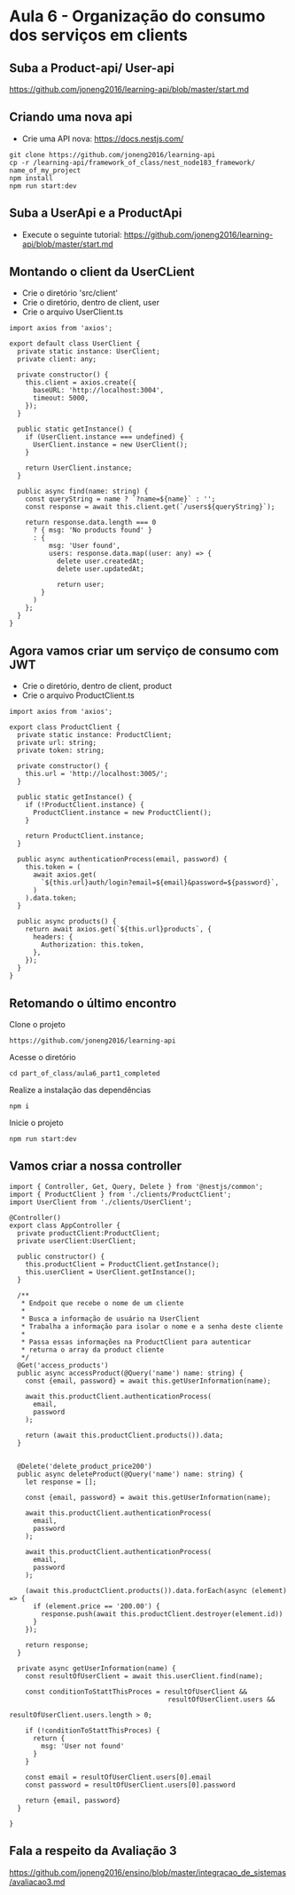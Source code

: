 # Aula 6 - Organização do consumo dos serviços em clients

## Suba a Product-api/ User-api

https://github.com/joneng2016/learning-api/blob/master/start.md

## Criando uma nova api

* Crie uma API nova: https://docs.nestjs.com/

```
git clone https://github.com/joneng2016/learning-api
cp -r /learning-api/framework_of_class/nest_node183_framework/ name_of_my_project
npm install
npm run start:dev
```

## Suba a UserApi e a ProductApi

* Execute o seguinte tutorial: https://github.com/joneng2016/learning-api/blob/master/start.md


## Montando o client da UserCLient

* Crie o diretório 'src/client'
* Crie o diretório, dentro de client, user
* Crie o arquivo UserClient.ts

```
import axios from 'axios';

export default class UserClient {
  private static instance: UserClient;
  private client: any;

  private constructor() {
    this.client = axios.create({
      baseURL: 'http://localhost:3004',
      timeout: 5000,
    });
  }

  public static getInstance() {
    if (UserClient.instance === undefined) {
      UserClient.instance = new UserClient();
    }

    return UserClient.instance;
  }

  public async find(name: string) {
    const queryString = name ? `?name=${name}` : '';
    const response = await this.client.get(`/users${queryString}`);

    return response.data.length === 0 
      ? { msg: 'No products found' }
      : {
          msg: 'User found',
          users: response.data.map((user: any) => {
            delete user.createdAt;
            delete user.updatedAt;

            return user;
        }
      )
    };
  }
}

```



## Agora vamos criar um serviço de consumo com JWT

* Crie o diretório, dentro de client, product
* Crie o arquivo ProductClient.ts

```
import axios from 'axios';

export class ProductClient {
  private static instance: ProductClient;
  private url: string;
  private token: string;

  private constructor() {
    this.url = 'http://localhost:3005/';
  }

  public static getInstance() {
    if (!ProductClient.instance) {
      ProductClient.instance = new ProductClient();
    }

    return ProductClient.instance;
  }

  public async authenticationProcess(email, password) {
    this.token = (
      await axios.get(
        `${this.url}auth/login?email=${email}&password=${password}`,
      )
    ).data.token;
  }

  public async products() {
    return await axios.get(`${this.url}products`, {
      headers: {
        Authorization: this.token,
      },
    });
  }
}
```

## Retomando o último encontro

Clone o projeto
```
https://github.com/joneng2016/learning-api
```
Acesse o diretório
```
cd part_of_class/aula6_part1_completed
```
Realize a instalação das dependências
```
npm i
```
Inicie o projeto
```
npm run start:dev
```

## Vamos criar a nossa controller

```
import { Controller, Get, Query, Delete } from '@nestjs/common';
import { ProductClient } from './clients/ProductClient';
import UserClient from './clients/UserClient';

@Controller()
export class AppController {
  private productClient:ProductClient;
  private userClient:UserClient;

  public constructor() {
    this.productClient = ProductClient.getInstance();
    this.userClient = UserClient.getInstance();
  }

  /**
   * Endpoit que recebe o nome de um cliente
   * 
   * Busca a informação de usuário na UserClient
   * Trabalha a informação para isolar o nome e a senha deste cliente
   * 
   * Passa essas informações na ProductClient para autenticar
   * returna o array da product cliente
   */
  @Get('access_products')
  public async accessProduct(@Query('name') name: string) {
    const {email, password} = await this.getUserInformation(name);

    await this.productClient.authenticationProcess(
      email,
      password
    );

    return (await this.productClient.products()).data;
  }


  @Delete('delete_product_price200')
  public async deleteProduct(@Query('name') name: string) {
    let response = [];

    const {email, password} = await this.getUserInformation(name);

    await this.productClient.authenticationProcess(
      email,
      password
    );

    await this.productClient.authenticationProcess(
      email,
      password
    );

    (await this.productClient.products()).data.forEach(async (element) => {
      if (element.price == '200.00') {
        response.push(await this.productClient.destroyer(element.id))
      }
    });

    return response;
  }

  private async getUserInformation(name) {
    const resultOfUserClient = await this.userClient.find(name);

    const conditionToStattThisProces = resultOfUserClient && 
                                        resultOfUserClient.users && 
                                        resultOfUserClient.users.length > 0;

    if (!conditionToStattThisProces) {
      return {
        msg: 'User not found'
      }
    }
    
    const email = resultOfUserClient.users[0].email
    const password = resultOfUserClient.users[0].password

    return {email, password}
  }

}
```

## Fala a respeito da Avaliação 3

https://github.com/joneng2016/ensino/blob/master/integracao_de_sistemas/avaliacao3.md

